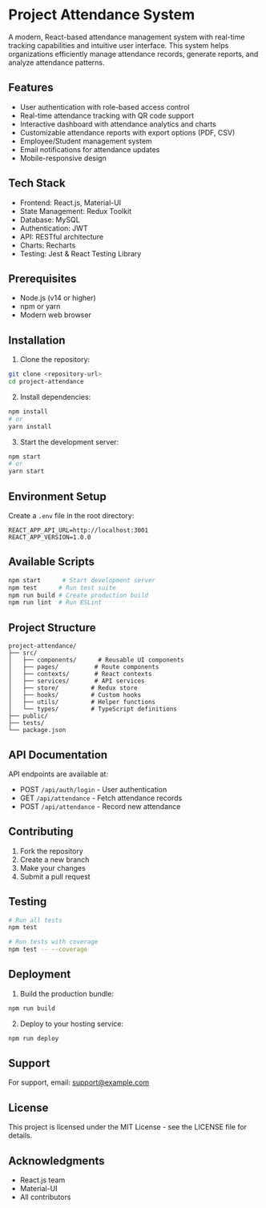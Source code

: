 # Project Attendance System

A modern, React-based attendance management system with real-time tracking capabilities and intuitive user interface. This system helps organizations efficiently manage attendance records, generate reports, and analyze attendance patterns.

## Features

- User authentication with role-based access control
- Real-time attendance tracking with QR code support
- Interactive dashboard with attendance analytics and charts
- Customizable attendance reports with export options (PDF, CSV)
- Employee/Student management system
- Email notifications for attendance updates
- Mobile-responsive design

## Tech Stack

- Frontend: React.js, Material-UI
- State Management: Redux Toolkit
- Database: MySQL
- Authentication: JWT
- API: RESTful architecture
- Charts: Recharts
- Testing: Jest & React Testing Library

## Prerequisites

- Node.js (v14 or higher)
- npm or yarn
- Modern web browser

## Installation

1. Clone the repository:
```bash
git clone <repository-url>
cd project-attendance
```

2. Install dependencies:
```bash
npm install
# or
yarn install
```

3. Start the development server:
```bash
npm start
# or
yarn start
```

## Environment Setup

Create a `.env` file in the root directory:

```env
REACT_APP_API_URL=http://localhost:3001
REACT_APP_VERSION=1.0.0
```

## Available Scripts

```bash
npm start      # Start development server
npm test      # Run test suite
npm run build # Create production build
npm run lint  # Run ESLint
```

## Project Structure

```
project-attendance/
├── src/
│   ├── components/      # Reusable UI components
│   ├── pages/          # Route components
│   ├── contexts/       # React contexts
│   ├── services/       # API services
│   ├── store/         # Redux store
│   ├── hooks/         # Custom hooks
│   ├── utils/         # Helper functions
│   └── types/         # TypeScript definitions
├── public/
├── tests/
└── package.json
```

## API Documentation

API endpoints are available at:
- POST `/api/auth/login` - User authentication
- GET `/api/attendance` - Fetch attendance records
- POST `/api/attendance` - Record new attendance

## Contributing

1. Fork the repository
2. Create a new branch
3. Make your changes
4. Submit a pull request

## Testing

```bash
# Run all tests
npm test

# Run tests with coverage
npm test -- --coverage
```

## Deployment

1. Build the production bundle:
```bash
npm run build
```

2. Deploy to your hosting service:
```bash
npm run deploy
```

## Support

For support, email: support@example.com

## License

This project is licensed under the MIT License - see the LICENSE file for details.

## Acknowledgments

- React.js team
- Material-UI
- All contributors
